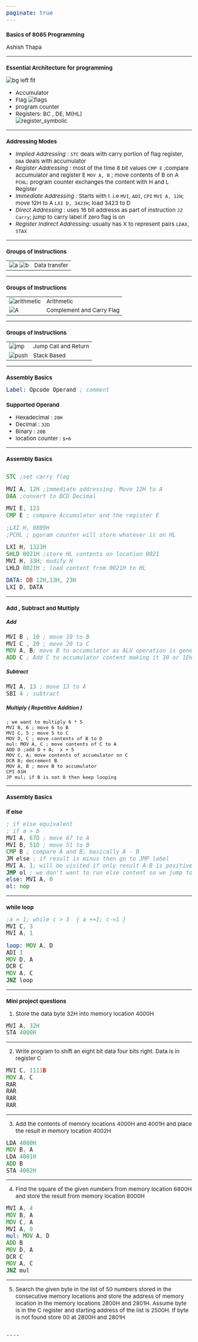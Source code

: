 ```yaml
---
paginate: true
---
```


# Basics of 8085 Programming

Ashish Thapa


-----
# Essential Architecture for programming 

![bg left fit](assets/architecture.png)

- Accumulator 
- Flag
![flags](assets/flags.png)
- program counter
- Registers: BC , DE, M(HL)  
![register_symbolic](assets/register_symbolic.png)

-----

# Addressing Modes 

- *Implied Addressing*  : `STC` deals with carry portion of flag register, `DAA` deals with accumulator
- *Register Addressing* : most of the time 8 bit values
`CMP E` ;compare accumulator and register E 
`MOV A, B` ; move contents of B on A
`PCHL`: program counter exchanges the content with H and L Register
- *Immediate Addressing* : Starts with I .i.e `MVI`, `ADI`, `CPI`
`MVI A, 12H`; move 12H to A 
`LXI D, 3423H`; load 3423 to D
- *Direct Addressing* : uses 16 bit addresss as part of instruction
		`JZ Carry`; jump to carry label if zero flag is on
- *Register Indirect Addressing*: usually has X to represent pairs
		`LDAX`, `STAX`

----

# Groups of Instructions
|||
|---|---|
|![a](assets/a.png) ![b](assets/b.png)| Data transfer |

----

# Groups of Instructions

|||
|---|---|
|![arithmetic](assets/arithmetic.png)| Arithmetic|
![A](assets/complement.png)| Complement and Carry Flag|

----

# Groups of Instructions

|||
|---|---|
|![jmp](assets/jmp.png)| Jump Call and Return|
|![push](assets/push.png)|Stack Based|


----

# Assembly Basics

```asm
Label: Opcode Operand ; comment
```

### Supported Operand 
- Hexadecimal :  `20H`
- Decimal :  `32D`
- Binary :  `20B`
- location counter : `$+6`


----

# Assembly Basics

```asm

STC ;set carry flag

MVI A, 12H ;immediate addressing. Move 12H to A
DAA ;convert to BCD Decimal

MVI E, 123
CMP E ; compare Accumulator and the register E

;LXI H, 0809H 
;PCHL ; pgoram counter will store whatever is on HL

LXI H, 1323H
SHLD 0021H ;store HL contents on location 0021
MVI H, 33H; modify H
LHLD 0021H ; load content from 0021H to HL

DATA: DB 12H,13H, 23H
LXI D, DATA

```

----
# Add , Subtract and Multiply

##### Add
```asm
MVI B , 10 ; move 10 to B
MVI C , 20 ; move 20 to C
MOV A, B; move B to accumulator as ALU operation is generally done in Accumulator
ADD C ; Add C to accumulator content making it 30 or 1EH
```

##### Subtract
```asm
MVI A, 13 ; move 13 to A
SBI 4 ; subtract
```

##### Multiply ( Repetitive Addition )

```
; we want to multiply 6 * 5 
MVI B, 6 ; move 6 to B
MVI C, 5 ; move 5 to C
MOV D, C ; move contents of B to D
mul: MOV A, C ; move contents of C to A
ADD D ;add D + A;  x + 5 
MOV C, A; move contents of accumulator on C
DCR B; decrement B
MOV A, B ; move B to accumulator
CPI 01H
JP mul; if B is not 0 then keep looping
```

<style scoped>
* {
		font-size: 15px;
 }
</style>

----

# Assembly Basics

### if else
```asm
; if else equivalent
; if a > b
MVI A, 67D ; move 67 to A
MVI B, 51D ; move 51 to B
CMP B ; compare A and B; basically A - B
JM else ; if result is minus then go to JMP label
MVI A, 1; will be visited if only result A-B is positive
JMP ol ; we don't want to run else content so we jump to ol
else: MVI A, 0
ol: nop
```

----
### while loop 

```asm
;a = 1; while c > 3  { a +=1; c-=1 } 
MVI C, 3 
MVI A, 1

loop: MOV A, D
ADI 1
MOV D, A
DCR C
MOV A, C
JNZ loop

```

----

## Mini project questions

1. Store the data byte 32H into memory location 4000H

```asm
MVI A, 32H
STA 4000H
```

----

2. Write program to shift an eight bit data four bits right. Data is in register C

```asm
MVI C, 1111B
MOV A, C
RAR
RAR
RAR
RAR
```

----

3. Add the contents of memory locations 4000H and 4001H and place the result in memory location 4002H

```asm
LDA 4000H
MOV B, A
LDA 4001H
ADD B
STA 4002H
```

----

4. Find the square of the given numbers from memory location 6800H and store the result
from memory location 8000H

```asm
MVI A, 4
MOV B, A
MOV C, A
MVI A, 0
mul: MOV A, D
ADD B
MOV D, A
DCR C
MOV A, C
JNZ mul
```

----

5. Search the given byte in the list of 50 numbers stored in the consecutive memory locations
and store the address of memory location in the memory locations 2800H and 2801H. Assume
byte is in the C register and starting address of the list is 2500H. If byte is not found store 00 at
2800H and 2801H

```asm

----

```

















